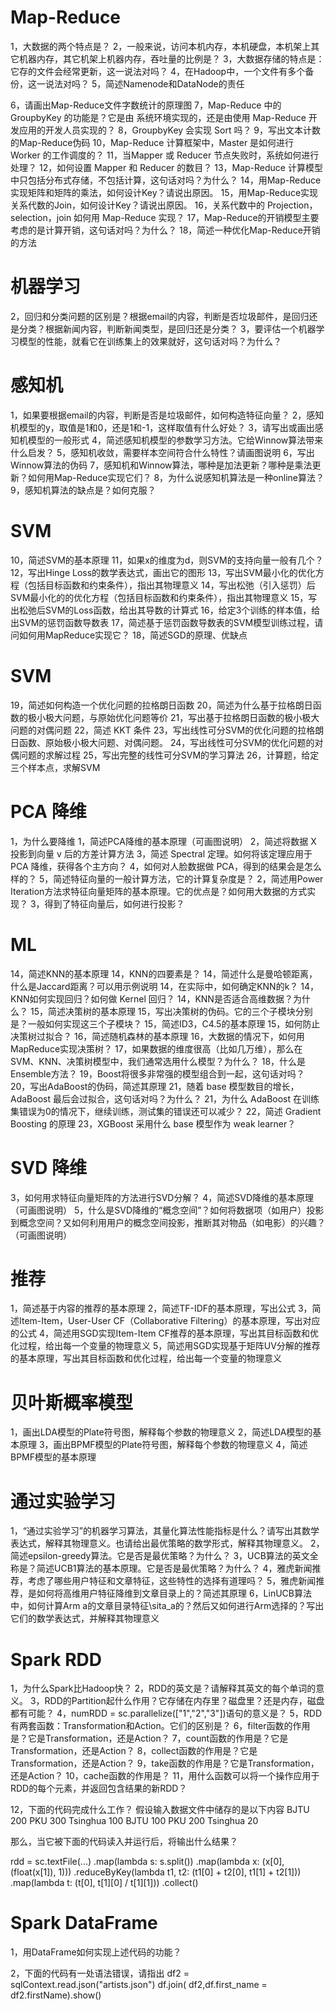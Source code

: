 # Map-Reduce

1，大数据的两个特点是？
2，一般来说，访问本机内存，本机硬盘，本机架上其它机器内存，其它机架上机器内存，吞吐量的比例是？
3，大数据存储的特点是：它存的文件会经常更新，这一说法对吗？
4，在Hadoop中，一个文件有多个备份，这一说法对吗？
5，简述Namenode和DataNode的责任

6，请画出Map-Reduce文件字数统计的原理图
7，Map-Reduce 中的 GroupbyKey 的功能是？它是由 系统环境实现的，还是由使用 Map-Reduce 开发应用的开发人员实现的？
8，GroupbyKey 会实现 Sort 吗？
9，写出文本计数的Map-Reduce伪码
10，Map-Reduce 计算框架中，Master 是如何进行 Worker 的工作调度的？
11，当Mapper 或 Reducer 节点失败时，系统如何进行处理？
12，如何设置 Mapper 和 Reducer 的数目？
13，Map-Reduce 计算模型中只包括分布式存储，不包括计算，这句话对吗？为什么？
14，用Map-Reduce实现矩阵和矩阵的乘法，如何设计Key？请说出原因。
15，用Map-Reduce实现关系代数的Join，如何设计Key？请说出原因。
16，关系代数中的 Projection，selection，join 如何用 Map-Reduce 实现？
17，Map-Reduce的开销模型主要考虑的是计算开销，这句话对吗？为什么？
18，简述一种优化Map-Reduce开销的方法

# 机器学习

2，回归和分类问题的区别是？根据email的内容，判断是否垃圾邮件，是回归还是分类？根据新闻内容，判断新闻类型，是回归还是分类？
3，要评估一个机器学习模型的性能，就看它在训练集上的效果就好，这句话对吗？为什么？

# 感知机

1，如果要根据email的内容，判断是否是垃圾邮件，如何构造特征向量？
2，感知机模型的y，取值是1和0，还是1和-1，这样取值有什么好处？
3，请写出或画出感知机模型的一般形式
4，简述感知机模型的参数学习方法。它给Winnow算法带来什么启发？
5，感知机收敛，需要样本空间符合什么特性？请画图说明
6，写出Winnow算法的伪码
7，感知机和Winnow算法，哪种是加法更新？哪种是乘法更新？如何用Map-Reduce实现它们？
8，为什么说感知机算法是一种online算法？
9，感知机算法的缺点是？如何克服？

# SVM
10，简述SVM的基本原理
11，如果x的维度为d，则SVM的支持向量一般有几个？
12，写出Hinge Loss的数学表达式，画出它的图形
13，写出SVM最小化的优化方程（包括目标函数和约束条件），指出其物理意义
14，写出松弛（引入惩罚）后SVM最小化的的优化方程（包括目标函数和约束条件），指出其物理意义
15，写出松弛后SVM的Loss函数，给出其导数的计算式
16，给定3个训练的样本值，给出SVM的惩罚函数导数表
17，简述基于惩罚函数导数表的SVM模型训练过程，请问如何用MapReduce实现它？
18，简述SGD的原理、优缺点

# SVM
19，简述如何构造一个优化问题的拉格朗日函数
20，简述为什么基于拉格朗日函数的极小极大问题，与原始优化问题等价
21，写出基于拉格朗日函数的极小极大问题的对偶问题
22，简述 KKT 条件
23，写出线性可分SVM的优化问题的拉格朗日函数、原始极小极大问题、对偶问题。
24，写出线性可分SVM的优化问题的对偶问题的求解过程
25，写出完整的线性可分SVM的学习算法
26，计算题，给定三个样本点，求解SVM

# PCA 降维

1，为什么要降维
1，简述PCA降维的基本原理（可画图说明）
2，简述将数据 X 投影到向量 v 后的方差计算方法
3，简述 Spectral 定理。如何将该定理应用于 PCA 降维，获得各个主方向？
4，如何对人脸数据做 PCA，得到的结果会是怎么样的？
5，简述特征向量的一般计算方法，它的计算复杂度是？
2，简述用Power Iteration方法求特征向量矩阵的基本原理。它的优点是？如何用大数据的方式实现？
3，得到了特征向量后，如何进行投影？

# ML
14，简述KNN的基本原理
14，KNN的四要素是？
14，简述什么是曼哈顿距离，什么是Jaccard距离？可以用示例说明
14，在实际中，如何确定KNN的k？
14，KNN如何实现回归？如何做 Kernel 回归？
14，KNN是否适合高维数据？为什么？
15，简述决策树的基本原理
15，写出决策树的伪码。它的三个子模块分别是？一般如何实现这三个子模块？
15，简述ID3，C4.5的基本原理
15，如何防止决策树过拟合？
16，简述随机森林的基本原理
16，大数据的情况下，如何用MapReduce实现决策树？
17，如果数据的维度很高（比如几万维），那么在SVM、KNN、决策树模型中，我们通常选用什么模型？为什么？
18，什么是Ensemble方法？
19，Boost将很多非常强的模型组合到一起，这句话对吗？
20，写出AdaBoost的伪码，简述其原理
21，随着 base 模型数目的增长，AdaBoost 最后会过拟合，这句话对吗？为什么？
21，为什么 AdaBoost 在训练集错误为0的情况下，继续训练，测试集的错误还可以减少？
22，简述 Gradient Boosting 的原理
23，XGBoost 采用什么 base 模型作为 weak learner？

# SVD 降维

3，如何用求特征向量矩阵的方法进行SVD分解？
4，简述SVD降维的基本原理（可画图说明）
5，什么是SVD降维的“概念空间”？如何将数据项（如用户）投影到概念空间？又如何利用用户的概念空间投影，推断其对物品（如电影）的兴趣？（可画图说明）

# 推荐

1，简述基于内容的推荐的基本原理
2，简述TF-IDF的基本原理，写出公式
3，简述Item-Item，User-User CF（Collaborative Filtering）的基本原理，写出对应的公式
4，简述用SGD实现Item-Item CF推荐的基本原理，写出其目标函数和优化过程，给出每一个变量的物理意义
5，简述用SGD实现基于矩阵UV分解的推荐的基本原理，写出其目标函数和优化过程，给出每一个变量的物理意义

# 贝叶斯概率模型

1，画出LDA模型的Plate符号图，解释每个参数的物理意义
2，简述LDA模型的基本原理
3，画出BPMF模型的Plate符号图，解释每个参数的物理意义
4，简述BPMF模型的基本原理

# 通过实验学习

1，“通过实验学习”的机器学习算法，其量化算法性能指标是什么？请写出其数学表达式，解释其物理意义。也请给出最优策略的数学形式，解释其物理意义。
2，简述epsilon-greedy算法。它是否是最优策略？为什么？
3，UCB算法的英文全称是？简述UCB1算法的基本原理。它是否是最优策略？为什么？
4，雅虎新闻推荐，考虑了哪些用户特征和文章特征，这些特性的选择有道理吗？
5，雅虎新闻推荐，是如何将高维用户特征降维到文章目录上的？简述其原理
6，LinUCB算法中，如何计算Arm a的文章目录特征\sita_a的？然后又如何进行Arm选择的？写出它们的数学表达式，并解释其物理意义

# Spark RDD

1，为什么Spark比Hadoop快？
2，RDD的英文是？请解释其英文的每个单词的意义。
3，RDD的Partition起什么作用？它存储在内存里？磁盘里？还是内存，磁盘都有可能？
4，numRDD = sc.parallelize(["1","2","3"])语句的意义是？
5，RDD有两套函数：Transformation和Action。它们的区别是？
6，filter函数的作用是？它是Transformation，还是Action？
7，count函数的作用是？它是Transformation，还是Action？
8，collect函数的作用是？它是Transformation，还是Action？
9，take函数的作用是？它是Transformation，还是Action？
10，cache函数的作用是？
11，用什么函数可以将一个操作应用于RDD的每个元素，并返回包含结果的新RDD？

12，下面的代码完成什么工作？
假设输入数据文件中储存的是以下内容
    BJTU 200
    PKU 300
    Tsinghua 100
    BJTU 100
    PKU 200
    Tsinghua 20

那么，当它被下面的代码读入并运行后，将输出什么结果？

rdd = sc.textFile(...)
    .map(lambda s: s.split())
    .map(lambda x: (x[0], (float(x[1]), 1)))
    .reduceByKey(lambda t1, t2: (t1[0] + t2[0], t1[1] + t2[1]))
    .map(lambda t: (t[0], t[1][0] / t[1][1]))
    .collect()

# Spark DataFrame

1，用DataFrame如何实现上述代码的功能？

2，下面的代码有一处语法错误，请指出
    df2 = sqlContext.read.json("artists.json")
    df.join( df2,df.first_name = df2.firstName).show()
